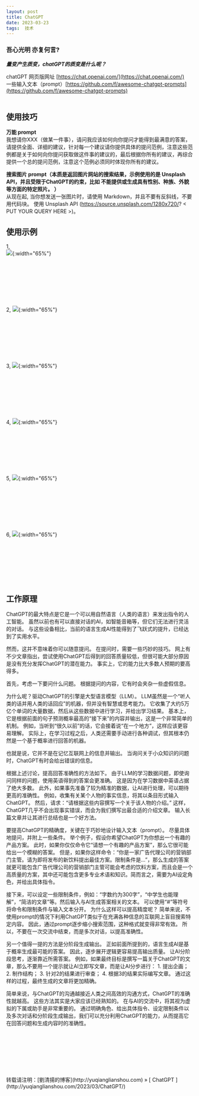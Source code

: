 ```yaml
---
layout: post  
title: ChatGPT
date: 2023-03-23  
tags:  技术
---
```

### 吾心光明 亦复何言?

***量变产生质变，chatGPT的质变是什么呢？***  
  
chatGPT 网页版网址 [https://chat.openai.com/](https://chat.openai.com/)  
一些输入文本（prompt）[https://github.com/f/awesome-chatgpt-prompts](https://github.com/f/awesome-chatgpt-prompts)  
<br/> 

## 使用技巧

**万能 prompt**  
我想请你XXX（做某一件事），请问我应该如何向你提问才能得到最满意的答案，请提供全面、详细的建议，针对每一个建议请你提供具体的提问范例，注意这些范例都是关于如何向你提问获取做这件事的建议的，最后根据你所有的建议，再综合提供一个总的提问范例，注意这个范例必须同时体现你所有的建议。  

**搜索图片 prompt（本质是返回图片网站的搜索结果，示例使用的是 Unsplash API，并且受限于ChatGPT的约束，比如 不能提供或生成具有性别、种族、外貌等方面的特定照片。 ）**  
从现在起, 当你想发送一张图片时，请使用 Markdown，并且不要有反斜线，不要用代码块。
使用 Unsplash API (https://source.unsplash.com/1280x720/? < PUT YOUR QUERY HERE >)。

## 使用示例  

1,  
![](/images/posts/chatGPT/1.png){:width="65%"}  
<br/> 
<br/> 
<br/> 
<br/> 
<br/>
<br/>
<br/>

2,
![](/images/posts/chatGPT/2.png){:width="65%"}   
<br/> 
<br/> 
<br/> 
<br/> 
<br/> 
<br/> 
<br/>

3,
![](/images/posts/chatGPT/3.png){:width="65%"}   
<br/> 
<br/> 
<br/> 
<br/> 
<br/> 
<br/> 
<br/>

4,
![](/images/posts/chatGPT/4.png){:width="65%"}   
<br/> 
<br/> 
<br/> 
<br/> 
<br/> 
<br/> 
<br/>

5,
![](/images/posts/chatGPT/5.png){:width="65%"}   
<br/> 
<br/> 
<br/> 
<br/> 
<br/> 
<br/> 
<br/>

6,
![](/images/posts/chatGPT/6.png){:width="65%"}   
<br/> 
<br/> 
<br/> 
<br/> 
<br/> 
<br/> 
<br/>





## 工作原理

ChatGPT的最大特点是它是一个可以用自然语言（人类的语言）来发出指令的人工智能。
虽然以前也有可以直接对话的AI，如智能音箱等，但它们无法进行灵活的对话。
与这些设备相比，当前的语言生成AI性能得到了飞跃式的提升，已经达到了实用水平。

然而，这并不意味着你可以随意提问。 在提问时，需要一些巧妙的技巧。
网上有不少文章指出，尝试使用ChatGPT后得到的回答质量较低，但很可能大部分原因是没有充分发挥ChatGPT的潜在能力。
事实上，它的能力比大多数人预期的要高得多。

首先，考虑一下要问什么问题。
根据提问的内容，它有时会夹杂一些虚假信息。

为什么呢？驱动ChatGPT的引擎是大型语言模型（LLM）。
LLM虽然是一个“听人类的话并用人类的话回应”的机器，但并没有智慧或思考能力。
它收集了大约5万亿个单词的大量数据，然后从这些数据中进行学习，并给出学习结果。
基本上，它是根据前面的句子预测概率最高的“接下来”的内容并输出，这是一个非常简单的机制。
例如，当听到“很久以前”的话，它会接着说“在一个地方”，这样应该更容易理解。
实际上，在学习过程之后，人类还需要手动进行各种调试，但其根本仍然是一个基于概率进行回答的机器。

也就是说，它并不是在记忆互联网上的信息并输出。
当询问关于小众知识的问题时，ChatGPT有时会给出错误的信息。

根据上述讨论，提高回答准确性的方法如下。
由于LLM的学习数据问题，即使询问同样的问题，使用英语得到的答案会更准确。
这是因为在学习数据中英语占据了绝大多数。
此外，如果事先准备了较为精准的数据，让AI进行处理，可以期待更高的准确性。
例如，收集有关某个人物的事实信息，将其以条目形式输入ChatGPT。 然后，请求：“请根据这些内容撰写一个关于该人物的介绍。”
这样，ChatGPT几乎不会出现事实错误，而会为我们撰写出最合适的介绍文章。
输入长篇文章并让其进行总结也是一个好方法。

要提高ChatGPT的精确度，关键在于巧妙地设计输入文本（prompt）。
尽量具体地提问，并附上一些条件。 举个例子，假设你希望ChatGPT为你想出一个有趣的产品方案。
此时，如果你仅仅命令它“请想一个有趣的产品方案”，那么它很可能给出一个模糊的答案。
但是，如果你这样命令：“你是一家广告代理公司的营销部门主管。请为即将发布的新饮料提出最佳方案。限制条件是...”，那么生成的答案就更可能包含广告代理公司的营销部门主管可能会考虑的饮料方案，而且会是一个高质量的方案，其中还可能包含更多专业术语和知识。简而言之，需要为AI设定角色，并给出具体指令。

接下来，可以设定一些限制条件，例如：“字数约为300字”，“中学生也能理解”，“简洁的文章”等。然后输入与AI生成答案相关的文本。
可以使用“#”等符号将命令和限制条件与输入文本分开。 为什么这样可以提高精度呢？
简单来说，不使用prompt的情况下利用ChatGPT类似于在充满各种信息的互联网上盲目搜索特定内容。 因此，通过prompt逐步缩小搜索范围，这种格式就变得非常有效。
所以，不要在一次交流中结束，而是多次对话，以提高准确性。

另一个值得一提的方法是分阶段生成输出。
正如前面所提到的，语言生成AI是基于概率生成最可能的答案。
因此，逐步展开逻辑更容易提高输出质量。
让AI分阶段思考，逐渐靠近所需答案。
例如，如果最终目标是撰写一篇关于ChatGPT的文章，那么不要用一个提示就让AI立即写文章，而是让AI分步进行： 1. 提出企画； 2. 制作结构； 3. 针对2的结果进行审查； 4. 根据3的结果实际编写文章。
通过这样的过程，最终生成的文章将更加精确。

简单来说，与ChatGPT的沟通越接近人类之间高效的沟通方式，ChatGPT的准确性就越高。
这些方法其实是大家应该已经熟知的。
在与AI的交流中，将其视为虚拟的下属或助手是非常重要的。
通过明确角色、给出具体指令、设定限制条件以及多次对话和分阶段生成输出，我们可以充分利用ChatGPT的能力，从而提高它在回答问题和生成内容时的准确性。

<br/>
<br/> 
<br/> 
<br/> 
<br/> 
<br/> 
<br/> 
转载请注明：[劉清揚的博客](http://yuqianglianshou.com) » [ ChatGPT ](http://yuqianglianshou.com/2023/03/ChatGPT/)  
<br/>